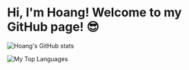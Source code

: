 # Hi, I'm Hoang! Welcome to my GitHub page! :sunglasses:

<!--
**hoanglechau/hoanglechau** is a ✨ _special_ ✨ repository because its `README.md` (this file) appears on your GitHub profile.

Here are some ideas to get you started:

- 🔭 I’m currently working on ...
- 🌱 I’m currently learning ...
- 👯 I’m looking to collaborate on ...
- 🤔 I’m looking for help with ...
- 💬 Ask me about ...
- 📫 How to reach me: ...
- 😄 Pronouns: ...
- ⚡ Fun fact: ...
-->

![Hoang's GitHub stats](https://github-readme-stats.vercel.app/api?username=hoanglechau&count_private=true&show_icons=true&theme=dracula&hide=stars,prs,issues,contribs&include_all_commits=true)

![My Top Languages](https://github-readme-stats.vercel.app/api/top-langs/?username=hoanglechau&layout=compact&hide=html,css)
